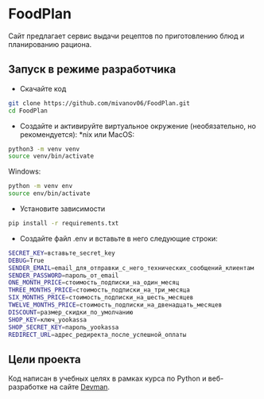 # FoodPlan

Сайт предлагает сервис выдачи рецептов по приготовлению блюд и планированию рациона.

## Запуск в режиме разработчика

- Скачайте код
```bash
git clone https://github.com/mivanov06/FoodPlan.git
cd FoodPlan
```

- Создайте и активируйте виртуальное окружение (необязательно, но рекомендуется):
*nix или MacOS:
```bash
python3 -m venv venv
source venv/bin/activate
```
Windows:
```bash
python -m venv env
source env/bin/activate
```
- Установите зависимости
```bash
pip install -r requirements.txt
```

- Создайте файл .env и вставьте в него следующие строки:
```bash
SECRET_KEY=вставьте_secret_key
DEBUG=True
SENDER_EMAIL=email_для_отправки_с_него_технических_сообщений_клиентам
SENDER_PASSWORD=пароль_от_email
ONE_MONTH_PRICE=стоимость_подписки_на_один_месяц
THREE_MONTHS_PRICE=стоимость_подписки_на_три_месяца
SIX_MONTHS_PRICE=стоимость_подписки_на_шесть_месяцев
TWELVE_MONTHS_PRICE=стоимость_подписки_на_двенадцать_месяцев
DISCOUNT=размер_скидки_по_умолчанию
SHOP_KEY=ключ_yookassa
SHOP_SECRET_KEY=пароль_yookassa
REDIRECT_URL=адрес_редиректа_после_успешной_оплаты
```

## Цели проекта

Код написан в учебных целях в рамках курса по Python и веб-разработке на сайте [Devman](https://dvmn.org).
